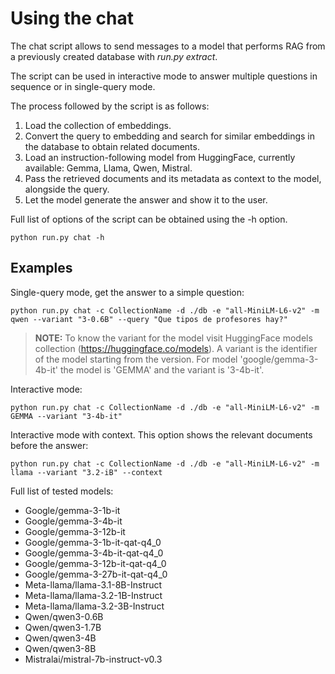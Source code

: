 # Using the chat

The chat script allows to send messages to a model that performs RAG from a previously created database with *run.py extract*.

The script can be used in interactive mode to answer multiple questions in sequence or in single-query mode.

The process followed by the script is as follows:

1. Load the collection of embeddings.
2. Convert the query to embedding and search for similar embeddings in the database to obtain related documents.
3. Load an instruction-following model from HuggingFace, currently available: Gemma, Llama, Qwen, Mistral.
3. Pass the retrieved documents and its metadata as context to the model, alongside the query.
4. Let the model generate the answer and show it to the user.

Full list of options of the script can be obtained using the -h option.

    python run.py chat -h

## Examples

Single-query mode, get the answer to a simple question:

    python run.py chat -c CollectionName -d ./db -e "all-MiniLM-L6-v2" -m qwen --variant "3-0.6B" --query "Que tipos de profesores hay?"

> __NOTE:__ To know the variant for the model visit HuggingFace models collection (https://huggingface.co/models). A variant is the identifier of the model starting from the version. For model 'google/gemma-3-4b-it' the model is 'GEMMA' and the variant is '3-4b-it'.

Interactive mode:

    python run.py chat -c CollectionName -d ./db -e "all-MiniLM-L6-v2" -m GEMMA --variant "3-4b-it"

Interactive mode with context. This option shows the relevant documents before the answer:

    python run.py chat -c CollectionName -d ./db -e "all-MiniLM-L6-v2" -m llama --variant "3.2-iB" --context

Full list of tested models:

* Google/gemma-3-1b-it
* Google/gemma-3-4b-it
* Google/gemma-3-12b-it
* Google/gemma-3-1b-it-qat-q4_0
* Google/gemma-3-4b-it-qat-q4_0
* Google/gemma-3-12b-it-qat-q4_0
* Google/gemma-3-27b-it-qat-q4_0
* Meta-llama/llama-3.1-8B-Instruct
* Meta-llama/llama-3.2-1B-Instruct
* Meta-llama/llama-3.2-3B-Instruct
* Qwen/qwen3-0.6B
* Qwen/qwen3-1.7B
* Qwen/qwen3-4B
* Qwen/qwen3-8B
* Mistralai/mistral-7b-instruct-v0.3
